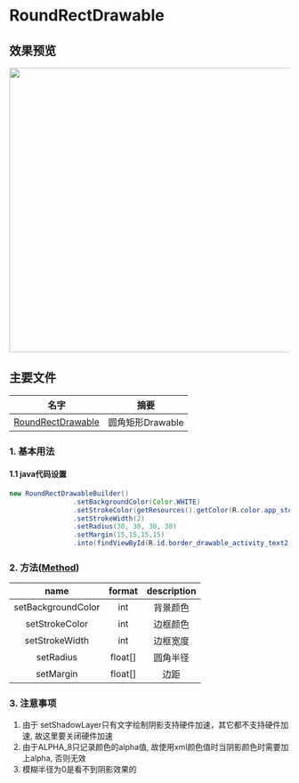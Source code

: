 # RoundRectDrawable

## 效果预览
<img src="https://github.com/yangsanning/MultiDrawable/blob/master/images/RoundRectDrawable.jpg" height="512"/>

## 主要文件
| 名字             | 摘要           |
| ---------------- | -------------- |
|[RoundRectDrawable]   | 圆角矩形Drawable  |

### 1. 基本用法
#### 1.1 java代码设置
```java
new RoundRectDrawableBuilder()
                .setBackgroundColor(Color.WHITE)
                .setStrokeColor(getResources().getColor(R.color.app_storke))
                .setStrokeWidth(2)
                .setRadius(30, 30, 30, 30)
                .setMargin(15,15,15,15)
                .into(findViewById(R.id.border_drawable_activity_text2));
```

### 2. 方法([Method])
|name|format|description|
|:---:|:---:|:---:|
| setBackgroundColor | int | 背景颜色 |
| setStrokeColor | int | 边框颜色 |
| setStrokeWidth | int | 边框宽度 |
| setRadius | float[] | 圆角半径 |
| setMargin | float[] | 边距 |

### 3. 注意事项
1. 由于 setShadowLayer只有文字绘制阴影支持硬件加速，其它都不支持硬件加速, 故这里要关闭硬件加速
2. 由于ALPHA_8只记录颜色的alpha值, 故使用xml颜色值时当阴影颜色时需要加上alpha, 否则无效
3. 模糊半径为0是看不到阴影效果的

[RoundRectDrawable]: https://github.com/yangsanning/MultiDrawable/blob/master/drawable/src/main/java/ysn/com/drawable/round_rect/RoundRectDrawable.java
[Method]:https://github.com/yangsanning/MultiDrawable/blob/master/drawable/src/main/java/ysn/com/drawable/round_rect/RoundRectDrawableBuilder.java
